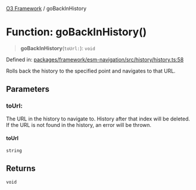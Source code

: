 [O3 Framework](../API.md) / goBackInHistory

# Function: goBackInHistory()

> **goBackInHistory**(`toUrl:`): `void`

Defined in: [packages/framework/esm-navigation/src/history/history.ts:58](https://github.com/UjjawalPrabhat/openmrs-esm-core/blob/main/packages/framework/esm-navigation/src/history/history.ts#L58)

Rolls back the history to the specified point and navigates to that URL.

## Parameters

### toUrl:

The URL in the history to navigate to. History after that index
will be deleted. If the URL is not found in the history, an error will be
thrown.

#### toUrl

`string`

## Returns

`void`
